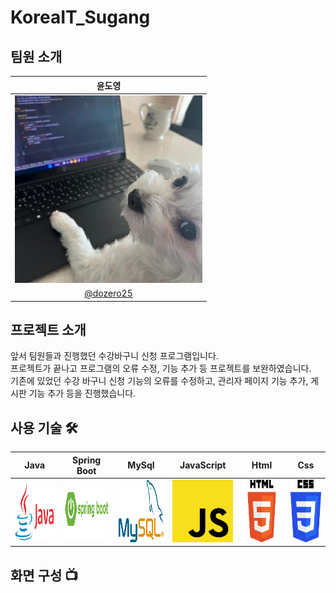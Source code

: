 # KoreaIT_Sugang

<div align="center">
</div>


## 팀원 소개
|      윤도영       |                                                                                                            
| :-----: | 
| <img src="/readme.images/123.jpg" width="300" height="300"/> | 
|   [@dozero25](https://github.com/dozero25)   |


## 프로젝트 소개
<p>
앞서 팀원들과 진행했던 수강바구니 신청 프로그램입니다.</br>
프로젝트가 끝나고 프로그램의 오류 수정, 기능 추가 등 프로젝트를 보완하였습니다.</br>
기존에 있었던 수강 바구니 신청 기능의 오류를 수정하고, 관리자 페이지 기능 추가, 게시판 기능 추가 등을 진행했습니다. </br>
</p>

## 사용 기술 🛠
|    Java   | Spring Boot |  MySql   |  JavaScript   | Html | Css |
| :--------: | :--------: | :------: | :-----: | :--------: | :--------: |
|   <img src="/readme/images/java.png" width="200" height="100"/>  |   <img src="/readme/images/springboot.png" width="200" height="100"/>    | <img src="/readme/images/mysql.png" width="200" height="100"/> |  <img src="/readme/images/js.png" width="200" height="100"/> |   <img src="/readme/images/html.png" width="200" height="100"/>    |   <img src="/readme/images/css.png" width="150" height="100"/>   |

## 화면 구성 📺 


